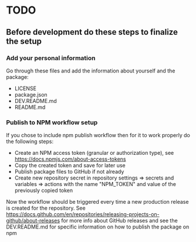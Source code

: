 # TODO

## Before development do these steps to finalize the setup

### Add your personal information

Go through these files and add the information about yourself and the package:

- LICENSE
- package.json
- DEV.README.md
- README.md

### Publish to NPM workflow setup

If you chose to include npm publish workflow then for it to work properly do the following steps:

- Create an NPM access token (granular or authorization type), see <https://docs.npmjs.com/about-access-tokens>
- Copy the created token and save for later use
- Publish package files to GitHub if not already
- Create new repository secret in repository settings => secrets and variables => actions with the name "NPM_TOKEN" and value of the previously copied token

Now the workflow should be triggered every time a new production release is created
for the repository. See <https://docs.github.com/en/repositories/releasing-projects-on-github/about-releases> for more info about GitHub releases and
see the DEV.README.md for specific information on how to publish the package on npm
